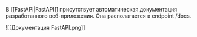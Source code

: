 В [[FastAPI|FastAPI]] присутствует автоматическая документация разработанного веб-приложения. Она располагается в endpoint /docs.

![[Документация FastAPI.png]]